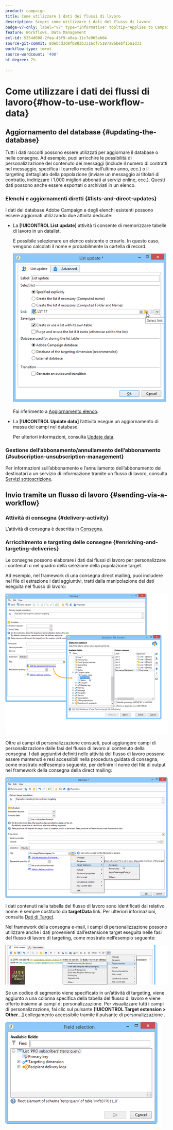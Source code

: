 ```yaml
---
product: campaign
title: Come utilizzare i dati dei flussi di lavoro
description: Scopri come utilizzare i dati del flusso di lavoro
badge-v7-only: label="v7" type="Informative" tooltip="Applies to Campaign Classic v7 only"
feature: Workflows, Data Management
exl-id: 5354d608-2fea-45f9-a0aa-11c7e965ab04
source-git-commit: 8debcd3d8fb883b3316cf75187a86bebf15a1d31
workflow-type: tm+mt
source-wordcount: '408'
ht-degree: 2%

---
```


# Come utilizzare i dati dei flussi di lavoro{#how-to-use-workflow-data}



## Aggiornamento del database {#updating-the-database}

Tutti i dati raccolti possono essere utilizzati per aggiornare il database o nelle consegne. Ad esempio, puoi arricchire le possibilità di personalizzazione del contenuto dei messaggi (include il numero di contratti nel messaggio, specifica il carrello medio nell’ultimo anno, ecc.) o il targeting dettagliato della popolazione (inviare un messaggio ai titolari di contratto, indirizzare i 1.000 migliori abbonati ai servizi online, ecc.). Questi dati possono anche essere esportati o archiviati in un elenco.

### Elenchi e aggiornamenti diretti {#lists-and-direct-updates}

I dati del database Adobe Campaign e degli elenchi esistenti possono essere aggiornati utilizzando due attività dedicate:

* La **[!UICONTROL List update]** attività ti consente di memorizzare tabelle di lavoro in un datalist.

   È possibile selezionare un elenco esistente o crearlo. In questo caso, vengono calcolati il nome e probabilmente la cartella di record.

   ![](assets/s_user_create_list.png)

   Fai riferimento a [Aggiornamento elenco](list-update.md).

* La **[!UICONTROL Update data]** l’attività esegue un aggiornamento di massa dei campi nel database.

   Per ulteriori informazioni, consulta [Update data](update-data.md).

### Gestione dell’abbonamento/annullamento dell’abbonamento {#subscription-unsubscription-management}

Per informazioni sull’abbonamento e l’annullamento dell’abbonamento dei destinatari a un servizio di informazione tramite un flusso di lavoro, consulta [Servizi sottoscrizione](subscription-services.md).

## Invio tramite un flusso di lavoro {#sending-via-a-workflow}

### Attività di consegna {#delivery-activity}

L’attività di consegna è descritta in [Consegna](delivery.md).

### Arricchimento e targeting delle consegne {#enriching-and-targeting-deliveries}

Le consegne possono elaborare i dati dai flussi di lavoro per personalizzare i contenuti o nel quadro della selezione della popolazione target.

Ad esempio, nel framework di una consegna direct mailing, puoi includere nel file di estrazione i dati aggiuntivi, tratti dalla manipolazione dei dati eseguita nel flusso di lavoro:

![](assets/s_advuser_add_data_postal_mail.png)

Oltre ai campi di personalizzazione consueti, puoi aggiungere campi di personalizzazione dalle fasi del flusso di lavoro al contenuto della consegna. I dati aggiuntivi definiti nelle attività del flusso di lavoro possono essere mantenuti e resi accessibili nella procedura guidata di consegna, come mostrato nell’esempio seguente, per definire il nome del file di output nel framework della consegna della direct mailing:

![](assets/s_advuser_using_additional_data.png)

I dati contenuti nella tabella del flusso di lavoro sono identificati dal relativo nome: è sempre costituito da **targetData** link. Per ulteriori informazioni, consulta [Dati di Target](data-life-cycle.md#target-data).

Nel framework della consegna e-mail, i campi di personalizzazione possono utilizzare anche i dati provenienti dall’estensione target eseguita nelle fasi del flusso di lavoro di targeting, come mostrato nell’esempio seguente:

![](assets/s_advuser_add_data_email.png)

Se un codice di segmento viene specificato in un’attività di targeting, viene aggiunto a una colonna specifica della tabella del flusso di lavoro e viene offerto insieme ai campi di personalizzazione. Per visualizzare tutti i campi di personalizzazione, fai clic sul pulsante **[!UICONTROL Target extension > Other...]** collegamento accessibile tramite il pulsante di personalizzazione .

![](assets/s_advuser_segment_code_select.png)
